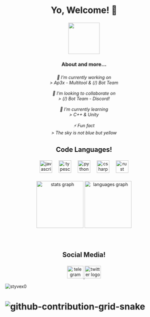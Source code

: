<h1 align="center">Yo, Welcome! 🚀</h1>

###

<div align="center">
  <img height="100" src="https://cdn.discordapp.com/attachments/1246101826772664442/1248290051616407552/Stynex0_banner1.png?ex=66632034&is=6661ceb4&hm=835602ee330cd8f36313ba5a3987a2689960031865ab8cb7b7104e2d24cb485f&"  />
</div>

###

<h3 align="center">About and more...</h3>

###

<h6 align="center">🔭 I’m currently working on<br>> Ap3x - Multitool & (/) Bot Team <br><br>👯 I’m looking to collaborate on<br>> (/) Bot Team - Discord!<br><br>🌱 I’m currently learning<br>> C++ & Unity<br><br>⚡ Fun fact<br>> The sky is not blue but yellow</h6>


### 

<h2 align="center">Code Languages!</h2>

###

<div align="center">
  <img src="https://cdn.jsdelivr.net/gh/devicons/devicon/icons/javascript/javascript-original.svg" height="40" alt="javascript logo"  />
  <img width="13" />
  <img src="https://cdn.jsdelivr.net/gh/devicons/devicon/icons/typescript/typescript-original.svg" height="40" alt="typescript logo"  />
  <img width="13" />
  <img src="https://cdn.jsdelivr.net/gh/devicons/devicon/icons/python/python-original.svg" height="40" alt="python logo"  />
  <img width="13" />
  <img src="https://cdn.jsdelivr.net/gh/devicons/devicon/icons/csharp/csharp-original.svg" height="40" alt="csharp logo"  />
  <img width="13" />
  <img src="https://skillicons.dev/icons?i=rust" height="40" alt="rust logo"  />
</div>

###

<div align="center">
  <img src="https://github-readme-stats.vercel.app/api?username=styvex0&hide_title=false&hide_rank=false&show_icons=true&include_all_commits=true&count_private=true&disable_animations=false&theme=dracula&locale=en&hide_border=false&order=1" height="150" alt="stats graph"  />
  <img src="https://github-readme-stats.vercel.app/api/top-langs?username=styvex0&locale=en&hide_title=false&layout=compact&card_width=320&langs_count=5&theme=dracula&hide_border=false&order=2" height="150" alt="languages graph"  />
</div>

###

<br clear="both">

<h2 align="center">Social Media!</h2>

###

<div align="center">
  <a href="https://t.me/Swannx0" target="_blank">
    <img src="https://raw.githubusercontent.com/maurodesouza/profile-readme-generator/master/src/assets/icons/social/telegram/default.svg" width="52" height="40" alt="telegram logo"  />
  </a>
  <img src="https://raw.githubusercontent.com/maurodesouza/profile-readme-generator/master/src/assets/icons/social/twitter/default.svg" width="52" height="40" alt="twitter logo"  />
</div>

 <p align="left"> <img src="https://komarev.com/ghpvc/?username=styvex0&label=Profile%20views&color=0e75b6&style=flat" alt="styvex0" /> </p>

###

 # ![github-contribution-grid-snake](https://github.com/Styvex0/Styvex0/assets/119627760/7f2fe94b-13e3-4939-adb9-20c80d2ff147)<svg viewBox="-16 -32 880 192" width="880" height="192" xmlns="http://www.w3.org/2000/svg">


###
     


